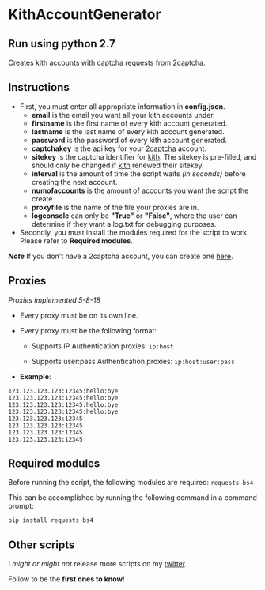 # KithAccountGenerator
## Run using python 2.7

Creates kith accounts with captcha requests from 2captcha.

## Instructions

  * First, you must enter all appropriate information in **config.json**.
    * **email** is the email you want all your kith accounts under.
    * **firstname** is the first name of every kith account generated.
    * **lastname** is the last name of every kith account generated.
    * **password** is the password of every kith account generated.
    * **captchakey** is the api key for your [2captcha](https://goo.gl/T1c75n) account.
    * **sitekey** is the captcha identifier for [kith](https://kith.com/). The sitekey is pre-filled, and should only be changed if [kith](https://kith.com/) renewed their sitekey.
    * **interval** is the amount of time the script waits _(in seconds)_ before creating the next account.
    * **numofaccounts** is the amount of accounts you want the script the create.
    * **proxyfile** is the name of the file your proxies are in.
    * **logconsole** can only be **"True"** or **"False"**, where the user can determine if they want a log.txt for debugging purposes.
  * Secondly, you must install the modules required for the script to work. Please refer to **Required modules**.

**_Note_** If you don't have a 2captcha account, you can create one [here](https://goo.gl/T1c75n).

## Proxies
_Proxies implemented 5-8-18_

  * Every proxy must be on its own line.
  * Every proxy must be the following format:

    * Supports IP Authentication proxies:
    ```ip:host```

    * Supports user:pass Authentication proxies:
    ```ip:host:user:pass```


  * **Example**:
  ```
  123.123.123.123:12345:hello:bye
  123.123.123.123:12345:hello:bye
  123.123.123.123:12345:hello:bye
  123.123.123.123:12345:hello:bye
  123.123.123.123:12345
  123.123.123.123:12345
  123.123.123.123:12345
  123.123.123.123:12345
  ```

## Required modules

Before running the script, the following modules are required:
```requests bs4```

This can be accomplished by running the following command in a command prompt:

```
pip install requests bs4
```

## Other scripts

I _might or might not_ release more scripts on my [twitter](https://twitter.com/zoegodterry).

Follow to be the **first ones to know**!
